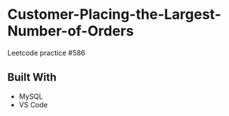 # Customer-Placing-the-Largest-Number-of-Orders
Leetcode practice #586

## Built With
- MySQL
- VS Code
